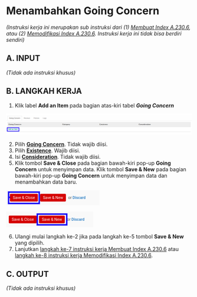 # Menambahkan Going Concern

*(Instruksi kerja ini merupakan sub instruksi dari (1) [Membuat Index A.230.6](./membuat.md), atau (2) [Memodifikasi Index A.230.6](./memodifikasi.md). Instruksi kerja ini tidak bisa berdiri sendiri)*

## A. INPUT

*(Tidak ada instruksi khusus)*

## B. LANGKAH KERJA

1. Klik label **Add an Item** pada bagian atas-kiri tabel ***Going Concern***

![](../../../img/index-a2306/label-add-item-going-concern.png)

2. Pilih **[Going Concern](./penjelasan.md#field-going-concern)**. Tidak wajib diisi.
3. Pilih **[Existence](./penjelasan.md#field-existence)**. Wajib diisi.
4. Isi **[Consideration](./penjelasan.md#field-consideration)**. Tidak wajib diisi.
5. Klik tombol **Save & Close** pada bagian bawah-kiri pop-up **Going Concern** untuk menyimpan data. Klik tombol **Save & New** pada bagian bawah-kiri pop-up **Going Concern** untuk menyimpan data dan menambahkan data baru.

![](../../../img/index-a2306/tombol-save-close-going-concern.png)

![](../../../img/index-a2306/tombol-save-new-going-concern.png)

6. Ulangi mulai langkah ke-2 jika pada langkah ke-5 tombol **Save & New** yang dipilih.
7. Lanjutkan [langkah ke-7 instruksi kerja Membuat Index A.230.6](./membuat.md#l7) atau [langkah ke-8 instruksi kerja Memodifikasi Index A.230.6](./memodifikasi.md#l8).

## C. OUTPUT

*(Tidak ada instruksi khusus)*

